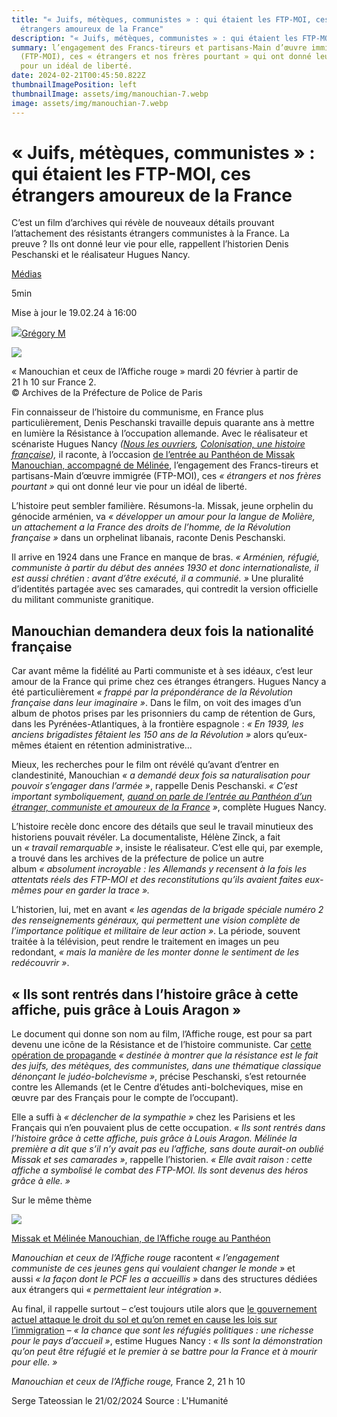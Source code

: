 ```yaml
---
title: "« Juifs, métèques, communistes » : qui étaient les FTP-MOI, ces
  étrangers amoureux de la France"
description: "« Juifs, métèques, communistes » : qui étaient les FTP-MOI"
summary: l’engagement des Francs-tireurs et partisans-Main d’œuvre immigrée
  (FTP-MOI), ces « étrangers et nos frères pourtant » qui ont donné leur vie
  pour un idéal de liberté.
date: 2024-02-21T00:45:50.822Z
thumbnailImagePosition: left
thumbnailImage: assets/img/manouchian-7.webp
image: assets/img/manouchian-7.webp
---
```

<!--StartFragment-->

# « Juifs, métèques, communistes » : qui étaient les FTP-MOI, ces étrangers amoureux de la France

C’est un film d’archives qui révèle de nouveaux détails prouvant l’attachement des résistants étrangers communistes à la France. La preuve ? Ils ont donné leur vie pour elle, rappellent l’historien Denis Peschanski et le réalisateur Hugues Nancy.

[Médias](https://www.humanite.fr/sections/medias)

5min

Mise à jour le 19.02.24 à 16:00

[![](https://www.humanite.fr/wp-content/uploads/2016/09/Greg-Marin.jpg?w=150&h=150&crop=1)Grégory M](https://www.humanite.fr/auteurs/gregory-marin)[](https://www.facebook.com/dialog/send?app_id=254585183694&link=https://www.humanite.fr/medias/affiche-rouge/juifs-meteques-communistes-qui-etaient-les-ftp-moi-ces-etrangers-amoureux-de-la-france&redirect_uri=https://www.humanite.fr/medias/affiche-rouge/juifs-meteques-communistes-qui-etaient-les-ftp-moi-ces-etrangers-amoureux-de-la-france)

![](https://www.humanite.fr/wp-content/uploads/2024/02/p22-tv_MAR.jpg)

« Manouchian et ceux de l’Affiche rouge » mardi 20 février à partir de 21 h 10 sur France 2.\
© Archives de la Préfecture de Police de Paris

Fin connaisseur de l’histoire du communisme, en France plus particulièrement, Denis Peschanski travaille depuis quarante ans à mettre en lumière la Résistance à l’occupation allemande. Avec le réalisateur et scénariste Hugues Nancy *([Nous les ouvriers](https://www.humanite.fr/medias/documentaire/les-ouvriers-francais-une-histoire-de-classe-et-de-luttes), [Colonisation, une histoire française](https://www.humanite.fr/medias/decolonisation/hugues-nancy-la-mission-civilisatrice-coloniale-une-imposture-des-le-debut-721994)),* il raconte, à l’occasion [de l’entrée au Panthéon de Missak Manouchian, accompagné de Mélinée](https://www.humanite.fr/en-debat/ftp-moi/quel-sens-donner-a-la-pantheonisation-de-manouchian), l’engagement des Francs-tireurs et partisans-Main d’œuvre immigrée (FTP-MOI), ces *« étrangers et nos frères pourtant »* qui ont donné leur vie pour un idéal de liberté.

L’histoire peut sembler familière. Résumons-la. Missak, jeune orphelin du génocide arménien, va *« développer un amour pour la langue de Molière, un attachement a la France des droits de l’homme, de la Révolution française »* dans un orphelinat libanais, raconte Denis Peschanski.

Il arrive en 1924 dans une France en manque de bras. *« Arménien, réfugié, communiste à partir du début des années 1930 et donc internationaliste, il est aussi chrétien : avant d’être exécuté, il a communié. »* Une pluralité d’identités partagée avec ses camarades, qui contredit la version officielle du militant communiste granitique.

## Manouchian demandera deux fois la nationalité française

Car avant même la fidélité au Parti communiste et à ses idéaux, c’est leur amour de la France qui prime chez ces étranges étrangers. Hugues Nancy a été particulièrement *« frappé par la prépondérance de la Révolution française dans leur imaginaire »*. Dans le film, on voit des images d’un album de photos prises par les prisonniers du camp de rétention de Gurs, dans les Pyrénées-Atlantiques, à la frontière espagnole : *« En 1939, les anciens brigadistes fêtaient les 150 ans de la Révolution »* alors qu’eux-mêmes étaient en rétention administrative…

Mieux, les recherches pour le film ont révélé qu’avant d’entrer en clandestinité, Manouchian *« a demandé deux fois sa naturalisation pour pouvoir s’engager dans l’armée »*, rappelle Denis Peschanski. *« C’est important symboliquement, [quand on parle de l’entrée au Panthéon d’un étranger, communiste et amoureux de la France](https://www.humanite.fr/politique/emmanuel-macron/les-manouchian-au-pantheon-laboutissement-dun-long-combat) »*, complète Hugues Nancy.

L’histoire recèle donc encore des détails que seul le travail minutieux des historiens pouvait révéler. La documentaliste, Hélène Zinck, a fait un *« travail remarquable »*, insiste le réalisateur. C’est elle qui, par exemple, a trouvé dans les archives de la préfecture de police un autre album *« absolument incroyable : les Allemands y recensent à la fois les attentats réels des FTP-MOI et des reconstitutions qu’ils avaient faites eux-mêmes pour en garder la trace ».*

L’historien, lui, met en avant *« les agendas de la brigade spéciale numéro 2 des renseignements généraux, qui permettent une vision complète de l’importance politique et militaire de leur action »*. La période, souvent traitée à la télévision, peut rendre le traitement en images un peu redondant, *« mais la manière de les monter donne le sentiment de les redécouvrir »*.

## « Ils sont rentrés dans l’histoire grâce à cette affiche, puis grâce à Louis Aragon »

Le document qui donne son nom au film, l’Affiche rouge, est pour sa part devenu une icône de la Résistance et de l’histoire communiste. Car [cette opération de propagande](https://www.humanite.fr/medias/affiche-rouge/missak-manouchian-et-laffiche-rouge-la-propagande-nazie-sest-retournee-contre-ses-initiateurs) *« destinée à montrer que la résistance est le fait des juifs, des métèques, des communistes, dans une thématique classique dénonçant le judéo-bolchevisme »*, précise Peschanski, s’est retournée contre les Allemands (et le Centre d’études anti-bolcheviques, mise en œuvre par des Français pour le compte de l’occupant).

Elle a suffi à *« déclencher de la sympathie »* chez les Parisiens et les Français qui n’en pouvaient plus de cette occupation. *« Ils sont rentrés dans l’histoire grâce à cette affiche, puis grâce à Louis Aragon. Mélinée la première a dit que s’il n’y avait pas eu l’affiche, sans doute aurait-on oublié Missak et ses camarades »*, rappelle l’historien. *« Elle avait raison : cette affiche a symbolisé le combat des FTP-MOI. Ils sont devenus des héros grâce à elle. »*

Sur le même thème

[![](https://www.humanite.fr/wp-content/uploads/2024/02/Affiche_rouge_OK-edited.jpg?w=300)](https://www.humanite.fr/societe/affiche-rouge/missak-et-melinee-manouchian-de-laffiche-rouge-au-pantheon)

[Missak et Mélinée Manouchian, de l’Affiche rouge au Panthéon](https://www.humanite.fr/societe/affiche-rouge/missak-et-melinee-manouchian-de-laffiche-rouge-au-pantheon)

[](https://sso.qiota.com/api/v1/authorize?response_type=code&client_id=64e4a32d7e517&scope=*&redirect_uri=https://www.humanite.fr/connect-success&error_uri=https%3A%2F%2Fconnexion.humanite.fr%3Fredirect_uri%3Dhttps%3A%2F%2Fwww.humanite.fr%2Fconnect-success%26error_uri%3Dhttps%3A%2F%2Fconnexion.humanite.fr%26referer%3D3veQL3Ef9t%26uri_referer%3Dhttps%3A%2F%2Fwww.humanite.fr%2Fmedias%2Faffiche-rouge%2Fjuifs-meteques-communistes-qui-etaient-les-ftp-moi-ces-etrangers-amoureux-de-la-france)

*Manouchian et ceux de l’Affiche rouge* racontent *« l’engagement communiste de ces jeunes gens qui voulaient changer le monde »* et aussi *« la façon dont le PCF les a accueillis »* dans des structures dédiées aux étrangers qui *« permettaient leur intégration »*.

Au final, il rappelle surtout – c’est toujours utile alors que [le gouvernement actuel attaque le droit du sol et qu’on remet en cause les lois sur l’immigration](https://www.humanite.fr/politique/emmanuel-macron/avec-la-pantheonisation-de-manouchian-un-president-qui-repeint-son-bilan) – *« la chance que sont les réfugiés politiques : une richesse pour le pays d’accueil »*, estime Hugues Nancy : *« Ils sont la démonstration qu’on peut être réfugié et le premier à se battre pour la France et à mourir pour elle. »*

*Manouchian et ceux de l’Affiche rouge,* France 2, 21 h 10

S﻿erge Tateossian le 21/02/2024   Source : L'Humanité